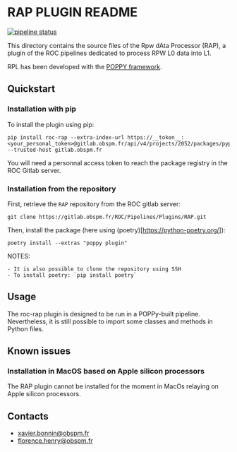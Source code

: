 RAP PLUGIN README
=================

[![pipeline status](https://gitlab.obspm.fr/ROC/Pipelines/Plugins/RAP/badges/develop/pipeline.svg)](https://gitlab.obspm.fr/ROC/Pipelines/Plugins/RAP/pipelines)

This directory contains the source files of the Rpw dAta Processor (RAP), a plugin of the ROC pipelines dedicated to process RPW L0 data into L1.

RPL has been developed with the [POPPY framework](https://poppy-framework.readthedocs.io/en/latest/).

## Quickstart

### Installation with pip

To install the plugin using pip:

```
pip install roc-rap --extra-index-url https://__token__:<your_personal_token>@gitlab.obspm.fr/api/v4/projects/2052/packages/pypi/simple --trusted-host gitlab.obspm.fr
```

You will need a personnal access token to reach the package registry in the ROC Gitlab server.

### Installation from the repository

First, retrieve the `RAP` repository from the ROC gitlab server:

```
git clone https://gitlab.obspm.fr/ROC/Pipelines/Plugins/RAP.git
```

Then, install the package (here using (poetry)[https://python-poetry.org/]):

```
poetry install --extras "poppy plugin"
```

NOTES:

    - It is also possible to clone the repository using SSH
    - To install poetry: `pip install poetry`

## Usage

The roc-rap plugin is designed to be run in a POPPy-built pipeline.
Nevertheless, it is still possible to import some classes and methods in Python files.

## Known issues

### Installation in MacOS based on Apple silicon processors

The RAP plugin cannot be installed for the moment in MacOs relaying on Apple silicon processors.

## Contacts

- xavier.bonnin@obspm.fr
- florence.henry@obspm.fr
